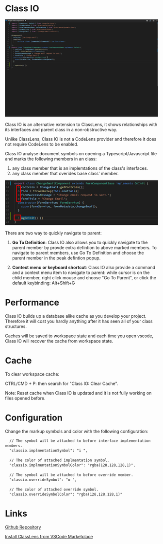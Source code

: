 # Class IO

![ClassIO](./classio.gif)

Class IO is an alternative extension to ClassLens, it shows relationships with its interfaces and parent class in a non-obstructive way.

Unlike ClassLens, Class IO is not a CodeLens provider and therefore it does not require CodeLens to be enabled.

Class IO analyse document symbols on opening a Typescript/Javascript file and marks the following members in an class:

1.  any class member that is an implemtations of the class's interfaces.
2.  any class member that overides base class' member.

![ClassIO](./classio-screen.png)

There are two way to quickly navigate to parent:

1.  **Go To Definition**: Class IO also allows you to quickly navigate to the parent member by provde extra defintion to above marked members. To navigate to parent members, use Go To Definition and choose the parent member in the peak defintion popup.

2.  **Context menu or keyboard shortcut**: Class IO also provide a command and a context menu item to navigate to parent: while cursor is on the child member, right click mouse and choose "Go To Parent", or click the default keybinding: Alt+Shift+G

# Performance

Class IO builds up a database alike cache as you develop your project. Therefore it will cost you hardly anything after it has seen all of your class structures.

Caches will be saved to workspace state and each time you open vscode, Class IO will recover the cache from workspace state.

# Cache

To clear workspace cache:

CTRL/CMD + P: then search for "Class IO: Clear Cache".

Note: Reset cache when Class IO is updated and it is not fully working on files opened before.

# Configuration

Change the markup symbols and color with the following configuration:

```
  // The symbol will be attached to before interface implementation members.
  "classio.implmentationSymbol": "i ",

  // The color of attached implmentation symbol.
  "classio.implmentationSymbolColor": "rgba(128,128,128,1)",

  // The symbol will be attached to before override member.
  "classio.overrideSymbol": "o ",

  // The color of attached override symbol.
  "classio.overrideSymbolColor": "rgba(128,128,128,1)"
```

# Links

[Github Repository](https://github.com/rexebin/classio)

[Install ClassLens from VSCode Marketplace](https://marketplace.visualstudio.com/items?itemName=rexebin.classio)
